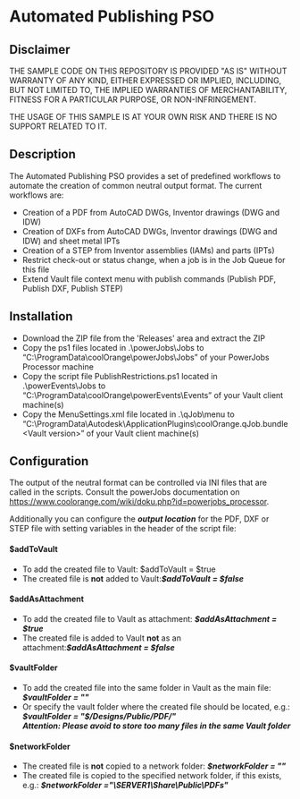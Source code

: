# Automated Publishing PSO

## Disclaimer

THE SAMPLE CODE ON THIS REPOSITORY IS PROVIDED "AS IS" WITHOUT WARRANTY OF ANY KIND, EITHER EXPRESSED OR IMPLIED, INCLUDING, BUT NOT LIMITED TO, THE IMPLIED WARRANTIES OF MERCHANTABILITY, FITNESS FOR A PARTICULAR PURPOSE, OR NON-INFRINGEMENT.

THE USAGE OF THIS SAMPLE IS AT YOUR OWN RISK AND THERE IS NO SUPPORT RELATED TO IT.

## Description
The Automated Publishing PSO provides a set of predefined workflows to automate the creation of common neutral output format. 
The current workflows are:
* Creation of a PDF from AutoCAD DWGs, Inventor drawings (DWG and IDW)
* Creation of DXFs from AutoCAD DWGs, Inventor drawings (DWG and IDW) and sheet metal IPTs
* Creation of a STEP from Inventor assemblies (IAMs) and parts (IPTs)
* Restrict check-out or status change, when a job is in the Job Queue for this file
* Extend Vault file context menu with publish commands (Publish PDF, Publish DXF, Publish STEP)

## Installation
* Download the ZIP file from the 'Releases' area and extract the ZIP 
* Copy the ps1 files located in .\powerJobs\Jobs to “C:\ProgramData\coolOrange\powerJobs\Jobs” of your PowerJobs Processor machine
* Copy the script file PublishRestrictions.ps1 located in .\powerEvents\Jobs to “C:\ProgramData\coolOrange\powerEvents\Events” of your Vault client machine(s)
* Copy the MenuSettings.xml file located in .\qJob\menu to “C:\ProgramData\Autodesk\ApplicationPlugins\coolOrange.qJob.bundle\<Vault version>” of your Vault client machine(s)

## Configuration
The output of the neutral format can be controlled via INI files that are called in the scripts. Consult the powerJobs documentation on https://www.coolorange.com/wiki/doku.php?id=powerjobs_processor.

Additionally you can configure the ***output location*** for the PDF, DXF or STEP file with setting variables in the header of the script file:
#### $addToVault
* To add the created file to Vault: $addToVault = $true
* The created file is **not** added to Vault:***$addToVault = $false***

#### $addAsAttachment
* To add the created file to Vault as attachment: ***$addAsAttachment = $true***
* The created file is added to Vault **not** as an attachment:***$addAsAttachment = $false***

#### $vaultFolder
* To add the created file into the same folder in Vault as the main file: ***$vaultFolder = ""***
* Or specify the vault folder where the created file should be located, e.g.: ***$vaultFolder = "$/Designs/Public/PDF/"***  
***Attention: Please avoid to store too many files in the same Vault folder***

#### $networkFolder
* The created file is **not** copied to a network folder: ***$networkFolder = ""***
* The created file is copied to the specified network folder, if this exists, e.g.: ***$networkFolder ="\\SERVER1\Share\Public\PDFs\"***
